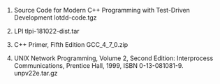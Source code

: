 1. Source Code for Modern C++ Programming with Test-Driven Development
lotdd-code.tgz

2. LPI
tlpi-181022-dist.tar

3. C++ Primer, Fifth Edition
GCC_4_7_0.zip

4. UNIX Network Programming, Volume 2, Second Edition: Interprocess Communications, Prentice Hall, 1999, ISBN 0-13-081081-9.
unpv22e.tar.gz

